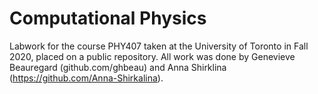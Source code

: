 # Computational Physics

Labwork for the course PHY407 taken at the University of Toronto in Fall 2020, placed on a public repository. 
All work was done by Genevieve Beauregard (github.com/ghbeau) and Anna Shirklina (https://github.com/Anna-Shirkalina). 
